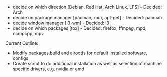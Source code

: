 * decide on which direction [Debian, Red Hat, Arch Linux, LFS] - Decided: Arch
* decide on package manager [pacman, rpm, apt-get] - Decided: pacman
* decide window manager [i3-wm] - Decided: i3
* decide on which packages [tox] - Decided: firefox, ffmpeg, mpd, ncmpcpp, mpv

Current Outline:
* Modify packages.build and airootfs for default installed software, configs
* Create script to do additional installation as well as selection of machine specific drivers, e.g. nvidia or amd
